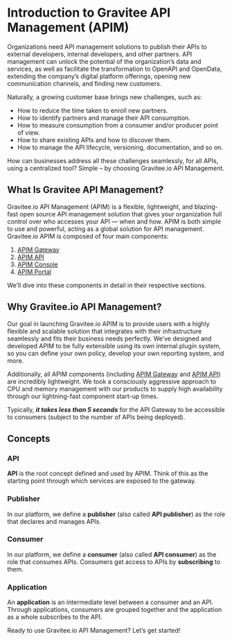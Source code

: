 # Introduction to Gravitee API Management (APIM)

Organizations need API management solutions to publish their APIs to external developers, internal developers, and other partners. API management can unlock the potential of the organization’s data and services, as well as facilitate the transformation to OpenAPI and OpenData, extending the company’s digital platform offerings, opening new communication channels, and finding new customers.

Naturally, a growing customer base brings new challenges, such as:

* How to reduce the time taken to enroll new partners.
* How to identify partners and manage their API consumption.
* How to measure consumption from a consumer and/or producer point of view.
* How to share existing APIs and how to discover them.
* How to manage the API lifecycle, versioning, documentation, and so on.

How can businesses address all these challenges seamlessly, for all APIs, using a centralized tool? Simple – by choosing Gravitee.io API Management.

## What Is Gravitee API Management?

Gravitee.io API Management (APIM) is a flexible, lightweight, and blazing-fast open source API management solution that gives your organization full control over who accesses your API — when and how. APIM is both simple to use and powerful, acting as a global solution for API management. Gravitee.io APIM is composed of four main components:

1. [APIM Gateway](./#apim-gateway)
2. [APIM API](./#apim-api)
3. [APIM Console](./#apim-console)
4. [APIM Portal](./#apim-portal)

We’ll dive into these components in detail in their respective sections.

## Why Gravitee.io API Management?

Our goal in launching Gravitee.io APIM is to provide users with a highly flexible and scalable solution that integrates with their infrastructure seamlessly and fits their business needs perfectly. We’ve designed and developed APIM to be fully extensible using its own internal plugin system, so you can define your own policy, develop your own reporting system, and more.

Additionally, all APIM components (including [APIM Gateway](./#apim-gateway) and [APIM API](./#apim-api)) are incredibly lightweight. We took a consciously aggressive approach to CPU and memory management with our products to supply high availability through our lightning-fast component start-up times.

Typically, _**it takes less than 5 seconds**_ for the API Gateway to be accessible to consumers (subject to the number of APIs being deployed).

## Concepts

### API

**API** is the root concept defined and used by APIM. Think of this as the starting point through which services are exposed to the gateway.

### Publisher

In our platform, we define a **publisher** (also called **API publisher**) as the role that declares and manages APIs.

### Consumer

In our platform, we define a **consumer** (also called **API consumer**) as the role that consumes APIs. Consumers get access to APIs by **subscribing** to them.

### Application

An **application** is an intermediate level between a consumer and an API. Through applications, consumers are grouped together and the application as a whole subscribes to the API.

Ready to use Gravitee.io API Management? Let’s get started!
